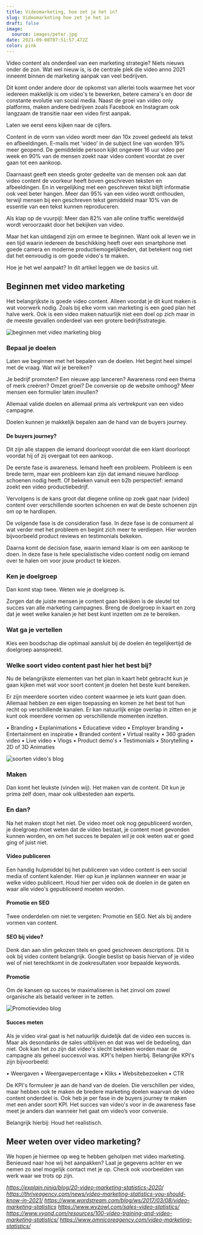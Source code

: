```yaml
---
title: Videomarketing, hoe zet je het in?
slug: Videomarketing hoe zet je het in
draft: false
image:
  source: images/peter.jpg
date: 2021-09-08T07:51:57.472Z
color: pink
---
```

Video content als onderdeel van een marketing strategie? Niets nieuws onder de zon. Wat wel nieuw is, is de centrale plek die video anno 2021 inneemt binnen de marketing aanpak van veel bedrijven.

Dit komt onder andere door de opkomst van allerlei tools waarmee het voor iedereen makkelijk is om video's te bewerken, betere camera's en door de constante evolutie van social media. Naast de groei van video only platforms, maken andere bedrijven zoals Facebook en Instagram ook langzaam de transitie naar een video first aanpak.

Laten we eerst eens kijken naar de cijfers. 

Content in de vorm van video wordt meer dan 10x zoveel gedeeld als tekst en afbeeldingen. E-mails met 'video' in de subject line van worden 19% meer geopend. De gemiddelde persoon kijkt ongeveer 16 uur video per week en 90% van de mensen zoekt naar video content voordat ze over gaan tot een aankoop.

Daarnaast geeft een steeds groter gedeelte van de mensen ook aan dat video content de voorkeur heeft boven geschreven teksten en afbeeldingen. En in vergelijking met een geschreven tekst blijft informatie ook veel beter hangen. Meer dan 95% van een video wordt onthouden, terwijl mensen bij een geschreven tekst gemiddeld maar 10% van de essentie van een tekst kunnen reproduceren. 

Als klap op de vuurpijl: Meer dan 82% van alle online traffic wereldwijd wordt veroorzaakt door het bekijken van video.

Maar het kan uitdagend zijn om ermee te beginnen. Want ook al leven we in een tijd waarin iedereen de beschikking heeft over een smartphone met goede camera en moderne productiemogelijkheden, dat betekent nog niet dat het eenvoudig is om goede video's te maken.

Hoe je het wel aanpakt? In dit artikel leggen we de basics uit.

## Beginnen met video marketing

Het belangrijkste is goede video content. Alleen voordat je dit kunt maken is wat voorwerk nodig. Zoals bij elke vorm van marketing is een goed plan het halve werk. Ook is een video maken natuurlijk niet een doel op zich maar in de meeste gevallen onderdeel van een grotere bedrijfsstrategie.

![beginnen met video marketing blog](images/laura1.jpg)

### Bepaal je doelen

Laten we beginnen met het bepalen van de doelen. Het begint heel simpel met de vraag. Wat wil je bereiken? 

Je bedrijf promoten? Een nieuwe app lanceren? Awareness rond een thema of merk creëren? Omzet groei? De conversie op de website omhoog? Meer mensen een formulier laten invullen?

Allemaal valide doelen en allemaal prima als vertrekpunt van een video campagne. 

Doelen kunnen je makkelijk bepalen aan de hand van de buyers journey. 

#### De buyers journey?

Dit zijn alle stappen die iemand doorloopt voordat die een klant doorloopt voordat hij of zij overgaat tot een aankoop. 

De eerste fase is awareness. Iemand heeft een probleem. Probleem is een brede term, maar een probleem kan zijn dat iemand nieuwe hardloop schoenen nodig heeft. Of bekeken vanuit een b2b perspectief: iemand zoekt een video productiebedrijf.

Vervolgens is de kans groot dat diegene online op zoek gaat naar (video) content over verschillende soorten schoenen en wat de beste schoenen zijn om op te hardlopen.

De volgende fase is de consideration fase. In deze fase is de consument al wat verder met het probleem en begint zich meer te verdiepen. Hier worden bijvoorbeeld product reviews en testimonials bekeken.

Daarna komt de decision fase, waarin iemand klaar is om een aankoop te doen. In deze fase is hele specialistische video content nodig om iemand over te halen om voor jouw product te kiezen.

### Ken je doelgroep

Dan komt stap twee. Weten wie je doelgroep is.

Zorgen dat de juiste mensen je content gaan bekijken is de sleutel tot succes van alle marketing campagnes. Breng de doelgroep in kaart en zorg dat je weet welke kanalen je het best kunt inzetten om ze te bereiken.

### Wat ga je vertellen

Kies een boodschap die optimaal aansluit bij de doelen én tegelijkertijd de doelgroep aanspreekt. 

### Welke soort video content past hier het best bij?

Nu de belangrijkste elementen van het plan in kaart hebt gebracht kun je gaan kijken met wat voor soort content je doelen het beste kunt bereiken. 

Er zijn meerdere soorten video content waarmee je iets kunt gaan doen. Allemaal hebben ze een eigen toepassing en komen ze het best tot hun recht op verschillende kanalen. Er kan natuurlijk enige overlap in zitten en je kunt ook meerdere vormen op verschillende momenten inzetten.

•	Branding
•	Explanimations
•	Educatieve video
•	Employer branding
•	Entertainment en inspiratie
•	Branded content
•	Virtual reality
•	360 graden video
•	Live video
•	Vlogs
•	Product demo's
•	Testimonials
•	Storytelling
•	2D of 3D Animaties

![soorten video's blog](images/pharmerit-thumbnail-interactieve-zorg-film-philenflo.jpg)

### Maken

Dan komt het leukste (vinden wij). Het maken van de content. Dit kun je prima zelf doen, maar ook uitbesteden aan experts. 

### En dan?

Na het maken stopt het niet. De video moet ook nog gepubliceerd worden, je doelgroep moet weten dat de video bestaat, je content moet gevonden kunnen worden, en om het succes te bepalen wil je ook weten wat er goed ging of juist niet.

#### Video publiceren

Een handig hulpmiddel bij het publiceren van video content is een social media of content kalender. Hier op kun je inplannen wanneer en waar je welke video publiceert. Houd hier per video ook de doelen in de gaten en waar alle video's gepubliceerd moeten worden.

#### Promotie en SEO

Twee onderdelen om niet te vergeten: Promotie en SEO. Net als bij andere vormen van content. 

#### SEO bij video?

Denk dan aan slim gekozen titels en goed geschreven descriptions. Dit is ook bij video content belangrijk. Google beslist op basis hiervan of je video wel of niet terechtkomt in de zoekresultaten voor bepaalde keywords.

#### Promotie

Om de kansen op succes te maximaliseren is het zinvol om zowel organische als betaald verkeer in te zetten.

![Promotievideo blog](images/210325-alex-thumbnail-v1.png)

#### Succes meten

Als je video viral gaat is het natuurlijk duidelijk dat de video een succes is. Maar als desondanks de sales uitblijven en dat was wel de bedoeling, dan niet. Ook kan het zo zijn dat video's slecht bekeken worden maar de campagne als geheel succesvol was. KPI's helpen hierbij. Belangrijke KPI's zijn bijvoorbeeld:

•	Weergaven
•	Weergavepercentage
•	Kliks
•	Websitebezoeken
•	CTR

De KPI's formuleer je aan de hand van de doelen. Die verschillen per video, maar hebben ook te maken de bredere marketing doelen waarvan de video content onderdeel is. Ook heb je per fase in de buyers journey te maken met een ander soort KPI. Het succes van video's voor in de awareness fase meet je anders dan wanneer het gaat om video’s voor conversie.

Belangrijk hierbij: Houd het realistisch.

## Meer weten over video marketing?

We hopen je hiermee op weg te hebben geholpen met video marketing. Benieuwd naar hoe wij het aanpakken? Laat je gegevens achter en we nemen zo snel mogelijk contact met je op. Check ook voorbeelden van werk waar we trots op zijn.

*https://explain.ninja/blog/20-video-marketing-statistics-2020/
https://thriveagency.com/news/video-marketing-statistics-you-should-know-in-2021/
https://www.wordstream.com/blog/ws/2017/03/08/video-marketing-statistics
https://www.wyzowl.com/sales-video-statistics/
https://www.vyond.com/resources/100-video-training-and-video-marketing-statistics/
https://www.omnicoreagency.com/video-marketing-statistics/*